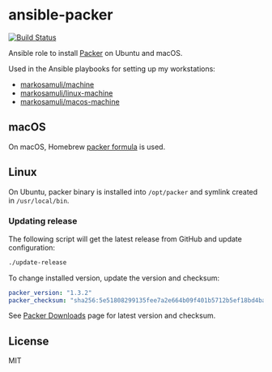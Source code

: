 # ansible-packer

[![Build Status](https://travis-ci.org/markosamuli/ansible-packer.svg?branch=master)](https://travis-ci.org/markosamuli/ansible-packer)

Ansible role to install [Packer](https://www.packer.io/) on Ubuntu and macOS.

Used in the Ansible playbooks for setting up my workstations:

- [markosamuli/machine](https://github.com/markosamuli/machine)
- [markosamuli/linux-machine](https://github.com/markosamuli/linux-machine)
- [markosamuli/macos-machine](https://github.com/markosamuli/macos-machine)

## macOS

On macOS, Homebrew [packer formula](https://formulae.brew.sh/formula/packer) is used.

## Linux

On Ubuntu, packer binary is installed into `/opt/packer` and symlink created
in `/usr/local/bin`.

### Updating release

The following script will get the latest release from GitHub and update configuration:

```bash
./update-release
```

To change installed version, update the version and checksum:

```yaml
packer_version: "1.3.2"
packer_checksum: "sha256:5e51808299135fee7a2e664b09f401b5712b5ef18bd4bad5bc50f4dcd8b149a1"
```

See [Packer Downloads](hhttps://www.packer.io/downloads.html) page for latest
version and checksum.

## License

MIT
